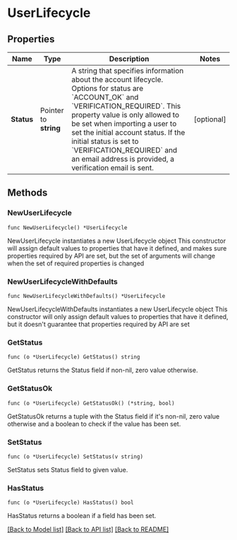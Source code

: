 # UserLifecycle

## Properties

Name | Type | Description | Notes
------------ | ------------- | ------------- | -------------
**Status** | Pointer to **string** | A string that specifies information about the account lifecycle. Options for status are &#x60;ACCOUNT_OK&#x60; and &#x60;VERIFICATION_REQUIRED&#x60;. This property value is only allowed to be set when importing a user to set the initial account status. If the initial status is set to &#x60;VERIFICATION_REQUIRED&#x60; and an email address is provided, a verification email is sent. | [optional] 

## Methods

### NewUserLifecycle

`func NewUserLifecycle() *UserLifecycle`

NewUserLifecycle instantiates a new UserLifecycle object
This constructor will assign default values to properties that have it defined,
and makes sure properties required by API are set, but the set of arguments
will change when the set of required properties is changed

### NewUserLifecycleWithDefaults

`func NewUserLifecycleWithDefaults() *UserLifecycle`

NewUserLifecycleWithDefaults instantiates a new UserLifecycle object
This constructor will only assign default values to properties that have it defined,
but it doesn't guarantee that properties required by API are set

### GetStatus

`func (o *UserLifecycle) GetStatus() string`

GetStatus returns the Status field if non-nil, zero value otherwise.

### GetStatusOk

`func (o *UserLifecycle) GetStatusOk() (*string, bool)`

GetStatusOk returns a tuple with the Status field if it's non-nil, zero value otherwise
and a boolean to check if the value has been set.

### SetStatus

`func (o *UserLifecycle) SetStatus(v string)`

SetStatus sets Status field to given value.

### HasStatus

`func (o *UserLifecycle) HasStatus() bool`

HasStatus returns a boolean if a field has been set.


[[Back to Model list]](../README.md#documentation-for-models) [[Back to API list]](../README.md#documentation-for-api-endpoints) [[Back to README]](../README.md)


